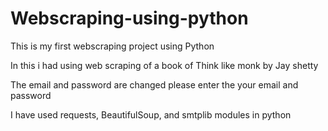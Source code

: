 # Webscraping-using-python
This is my first webscraping project using Python

In this  i had using web scraping of a book of Think like monk by Jay shetty


The email and password are changed please enter the your email and password

I have used requests, BeautifulSoup, and smtplib modules in python
